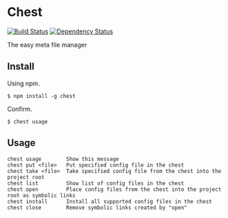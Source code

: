 # Chest

[![Build Status](https://api.travis-ci.org/watilde/chest.svg)](https://travis-ci.org/watilde/chest) [![Dependency Status](https://gemnasium.com/watilde/chest.svg)](https://gemnasium.com/watilde/chest)


The easy meta file manager

## Install

Using npm.

    $ npm install -g chest

Confirm.

    $ chest usage

## Usage

    chest usage        Show this message
    chest put <file>   Put specified config file in the chest
    chest take <file>  Take specified config file from the chest into the project root
    chest list         Show list of config files in the chest
    chest open         Place config files from the chest into the project root as symbolic links
    chest install      Install all supported config files in the chest
    chest close        Remove symbolic links created by "open"
